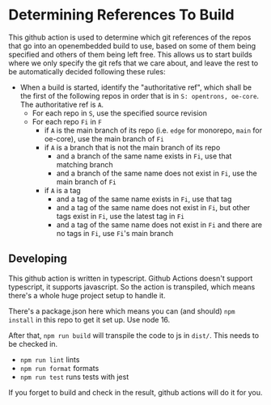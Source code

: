 # Determining References To Build

This github action is used to determine which git references of the repos that go into an openembedded build to use, based on some of them being specified and others of them being left free. This allows us to start builds where we only specify the git refs that we care about, and leave the rest to be automatically decided following these rules:

- When a build is started, identify the "authoritative ref", which shall be the first of the following repos in order that is in `S: opentrons, oe-core`. The authoritative ref is `A`.
  - For each repo in `S`, use the specified source revision
  - For each repo `Fi` in `F`
    - if `A` is the main branch of its repo (i.e. `edge` for monorepo, `main` for oe-core), use the main branch of `Fi`
    - if `A` is a branch that is not the main branch of its repo
      - and a branch of the same name exists in `Fi`, use that matching branch
      - and a branch of the same name does not exist in `Fi`, use the main branch of `Fi`
    - if `A` is a tag
      - and a tag of the same name exists in `Fi`, use that tag
      - and a tag of the same name does not exist in `Fi`, but other tags exist in `Fi`, use the latest tag in `Fi`
      - and a tag of the same name does not exist in `Fi` and there are no tags in `Fi`, use `Fi`'s main branch

## Developing

This github action is written in typescript. Github Actions doesn't support typescript, it supports javascript. So the action is transpiled, which means there's a whole huge project setup to handle it.

There's a package.json here which means you can (and should) `npm install` in this repo to get it set up. Use node 16.

After that, `npm run build` will transpile the code to js in `dist/`. This needs to be checked in.

- `npm run lint` lints
- `npm run format` formats
- `npm run test` runs tests with jest

If you forget to build and check in the result, github actions will do it for you.
